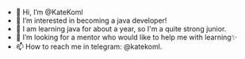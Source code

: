 - 👋 Hi, I’m @KateKoml
- 👀 I’m interested in becoming a java developer!
- 🌱 I am learning java for about a year, so I'm a quite strong junior.
- 💞️ I’m looking for a mentor who would like to help me with learning✨
- 📫 How to reach me in telegram: @katekoml.

<!---
KateKoml/KateKoml is a ✨ special ✨ repository because its `README.md` (this file) appears on your GitHub profile.
You can click the Preview link to take a look at your changes.
--->
